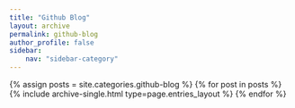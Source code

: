 ```yaml
---
title: "Github Blog"
layout: archive
permalink: github-blog
author_profile: false
sidebar:
    nav: "sidebar-category"
---
```

{% assign posts = site.categories.github-blog %}
{% for post in posts %} {% include archive-single.html type=page.entries_layout %} {% endfor %}